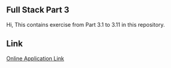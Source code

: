 ## Full Stack Part 3
Hi, This contains exercise from Part 3.1 to 3.11 in this repository.

## Link
[Online Application Link](https://fullstack-part3-z7xf.onrender.com/)